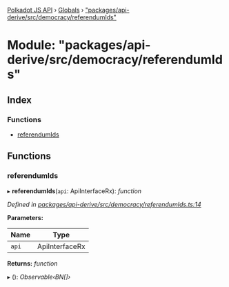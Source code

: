 [Polkadot JS API](../README.md) › [Globals](../globals.md) › ["packages/api-derive/src/democracy/referendumIds"](_packages_api_derive_src_democracy_referendumids_.md)

# Module: "packages/api-derive/src/democracy/referendumIds"

## Index

### Functions

* [referendumIds](_packages_api_derive_src_democracy_referendumids_.md#referendumids)

## Functions

###  referendumIds

▸ **referendumIds**(`api`: ApiInterfaceRx): *function*

*Defined in [packages/api-derive/src/democracy/referendumIds.ts:14](https://github.com/polkadot-js/api/blob/d099cceda/packages/api-derive/src/democracy/referendumIds.ts#L14)*

**Parameters:**

Name | Type |
------ | ------ |
`api` | ApiInterfaceRx |

**Returns:** *function*

▸ (): *Observable‹BN[]›*
